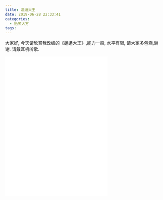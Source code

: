 ```yaml
---
title: 邋遢大王
date: 2019-06-28 22:33:41
categories:
  - 贻笑大方
tags:
---
```


大家好, 今天请欣赏我改编的《邋遢大王》,能力一般, 水平有限, 请大家多包涵,谢谢. 请戴耳机听歌.

<!-- more -->

<iframe frameborder="no" border="0" marginwidth="0" marginheight="0" width=330 height=450 src="//music.163.com/outchain/player?type=1&id=80023063&auto=1&height=430"></iframe>